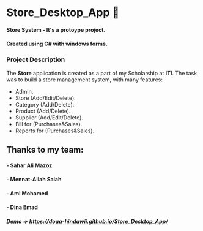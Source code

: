 # Store_Desktop_App 🏪

#### Store System - It's a protoype project. 
#### Created using C# with windows forms.


### Project Description
The **Store** application is created as a part of my Scholarship at **ITI**.
The task was to build a store management system, with many features:
- Admin.
- Store (Add/Edit/Delete).
- Category (Add/Delete).
- Product (Add/Delete).
- Supplier (Add/Edit/Delete).
- Bill for (Purchases&Sales).
- Reports for (Purchases&Sales).


## Thanks to my team:
 #### - Sahar Ali Mazoz
 #### - Mennat-Allah Salah
 #### - Aml Mohamed
 #### - Dina Emad 


##### Demo => https://doaa-hindawii.github.io/Store_Desktop_App/



